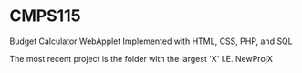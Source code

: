 # CMPS115
Budget Calculator WebApplet
Implemented with HTML, CSS, PHP, and SQL

The most recent project is the folder with the largest 'X' I.E. NewProjX